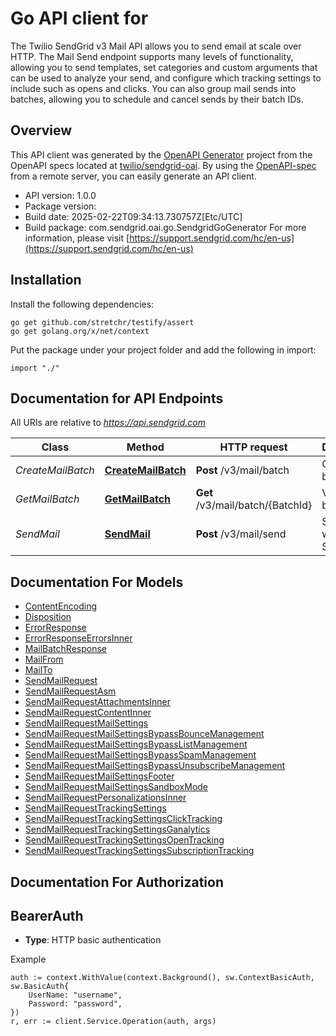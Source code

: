 # Go API client for 

The Twilio SendGrid v3 Mail API allows you to send email at scale over HTTP. The Mail Send endpoint supports many levels of functionality, allowing you to send templates, set categories and custom arguments that can be used to analyze your send, and configure which tracking settings to include such as opens and clicks. You can also group mail sends into batches, allowing you to schedule and cancel sends by their batch IDs.

## Overview
This API client was generated by the [OpenAPI Generator](https://openapi-generator.tech) project from the OpenAPI specs located at [twilio/sendgrid-oai](https://github.com/twilio/sendgrid-oai/tree/main/spec).  By using the [OpenAPI-spec](https://www.openapis.org/) from a remote server, you can easily generate an API client.

- API version: 1.0.0
- Package version: 
- Build date: 2025-02-22T09:34:13.730757Z[Etc/UTC]
- Build package: com.sendgrid.oai.go.SendgridGoGenerator
For more information, please visit [https://support.sendgrid.com/hc/en-us](https://support.sendgrid.com/hc/en-us)

## Installation

Install the following dependencies:

```shell
go get github.com/stretchr/testify/assert
go get golang.org/x/net/context
```

Put the package under your project folder and add the following in import:

```golang
import "./"
```

## Documentation for API Endpoints

All URIs are relative to *https://api.sendgrid.com*

Class | Method | HTTP request | Description
------------ | ------------- | ------------- | -------------
*CreateMailBatch* | [**CreateMailBatch**](docs/CreateMailBatch.md#createmailbatch) | **Post** /v3/mail/batch | Create a batch ID.
*GetMailBatch* | [**GetMailBatch**](docs/GetMailBatch.md#getmailbatch) | **Get** /v3/mail/batch/{BatchId} | Validate a batch ID.
*SendMail* | [**SendMail**](docs/SendMail.md#sendmail) | **Post** /v3/mail/send | Send Email with Twilio SendGrid.


## Documentation For Models

 - [ContentEncoding](ContentEncoding.md)
 - [Disposition](Disposition.md)
 - [ErrorResponse](ErrorResponse.md)
 - [ErrorResponseErrorsInner](ErrorResponseErrorsInner.md)
 - [MailBatchResponse](MailBatchResponse.md)
 - [MailFrom](MailFrom.md)
 - [MailTo](MailTo.md)
 - [SendMailRequest](SendMailRequest.md)
 - [SendMailRequestAsm](SendMailRequestAsm.md)
 - [SendMailRequestAttachmentsInner](SendMailRequestAttachmentsInner.md)
 - [SendMailRequestContentInner](SendMailRequestContentInner.md)
 - [SendMailRequestMailSettings](SendMailRequestMailSettings.md)
 - [SendMailRequestMailSettingsBypassBounceManagement](SendMailRequestMailSettingsBypassBounceManagement.md)
 - [SendMailRequestMailSettingsBypassListManagement](SendMailRequestMailSettingsBypassListManagement.md)
 - [SendMailRequestMailSettingsBypassSpamManagement](SendMailRequestMailSettingsBypassSpamManagement.md)
 - [SendMailRequestMailSettingsBypassUnsubscribeManagement](SendMailRequestMailSettingsBypassUnsubscribeManagement.md)
 - [SendMailRequestMailSettingsFooter](SendMailRequestMailSettingsFooter.md)
 - [SendMailRequestMailSettingsSandboxMode](SendMailRequestMailSettingsSandboxMode.md)
 - [SendMailRequestPersonalizationsInner](SendMailRequestPersonalizationsInner.md)
 - [SendMailRequestTrackingSettings](SendMailRequestTrackingSettings.md)
 - [SendMailRequestTrackingSettingsClickTracking](SendMailRequestTrackingSettingsClickTracking.md)
 - [SendMailRequestTrackingSettingsGanalytics](SendMailRequestTrackingSettingsGanalytics.md)
 - [SendMailRequestTrackingSettingsOpenTracking](SendMailRequestTrackingSettingsOpenTracking.md)
 - [SendMailRequestTrackingSettingsSubscriptionTracking](SendMailRequestTrackingSettingsSubscriptionTracking.md)


## Documentation For Authorization



## BearerAuth

- **Type**: HTTP basic authentication

Example

```golang
auth := context.WithValue(context.Background(), sw.ContextBasicAuth, sw.BasicAuth{
    UserName: "username",
    Password: "password",
})
r, err := client.Service.Operation(auth, args)
```

